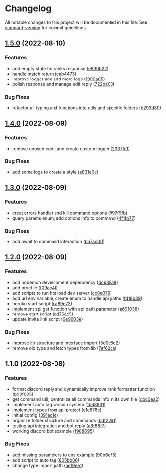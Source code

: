 # Changelog

All notable changes to this project will be documented in this file. See [standard-version](https://github.com/conventional-changelog/standard-version) for commit guidelines.

## [1.5.0](https://github.com/marcelosj3/project-csgo-dashboard-rank/compare/v1.4.0...v1.5.0) (2022-08-10)


### Features

* add empty state for ranks response ([e830b22](https://github.com/marcelosj3/project-csgo-dashboard-rank/commit/e830b224a8d5506217c4a84de13ef5d48ce603cb))
* handle match return ([cab4473](https://github.com/marcelosj3/project-csgo-dashboard-rank/commit/cab44734214a4b3415e15dc157a5c462846c5fad))
* improve logger and add more logs ([1999a05](https://github.com/marcelosj3/project-csgo-dashboard-rank/commit/1999a05191f915f6fb592fa906cab3c2c37425ac))
* polish response and manage edit reply ([722ba00](https://github.com/marcelosj3/project-csgo-dashboard-rank/commit/722ba0001b332f119c973886170a9df518145325))


### Bug Fixes

* refactor all typing and functions into utils and specific folders ([b293d80](https://github.com/marcelosj3/project-csgo-dashboard-rank/commit/b293d80839121688a95c69da3b5054657019dd26))

## [1.4.0](https://github.com/marcelosj3/project-csgo-dashboard-rank/compare/v1.3.0...v1.4.0) (2022-08-09)


### Features

* remove unused code and create custom logger ([2337fc1](https://github.com/marcelosj3/project-csgo-dashboard-rank/commit/2337fc1b20fe8fa56e9f198231d8c162f774a7c5))


### Bug Fixes

* add some logs to create a style ([a831e0c](https://github.com/marcelosj3/project-csgo-dashboard-rank/commit/a831e0c3c72a30ef96540e12e89104a21535ce53))

## [1.3.0](https://github.com/marcelosj3/project-csgo-dashboard-rank/compare/v1.2.0...v1.3.0) (2022-08-09)


### Features

* creat errors handler and kill command options ([997f9fb](https://github.com/marcelosj3/project-csgo-dashboard-rank/commit/997f9fbfc5e0a1a12ec0af0c0e4883ed128285a4))
* query params enum, add options info to command ([4f1fb77](https://github.com/marcelosj3/project-csgo-dashboard-rank/commit/4f1fb77af8b954b45f3cd6ee26d6890b11f38a12))


### Bug Fixes

* add await to command interaction ([ba7ad00](https://github.com/marcelosj3/project-csgo-dashboard-rank/commit/ba7ad0070d7256ce3f2fd355f63066c78e313fe5))

## [1.2.0](https://github.com/marcelosj3/project-csgo-dashboard-rank/compare/v1.1.0...v1.2.0) (2022-08-09)


### Features

* add nodemon development dependency ([4c639a8](https://github.com/marcelosj3/project-csgo-dashboard-rank/commit/4c639a8227e1b1cca57d810cc84e9c51cfcbf863))
* add procfile ([f09ac41](https://github.com/marcelosj3/project-csgo-dashboard-rank/commit/f09ac41d07fb2b3750d5096216428a5029023470))
* add scripts to run hot load dev server ([cc8e079](https://github.com/marcelosj3/project-csgo-dashboard-rank/commit/cc8e0796761d0aa898202563a6a0559044e6676f))
* add url env variable, create enum to handle api paths ([fd18b39](https://github.com/marcelosj3/project-csgo-dashboard-rank/commit/fd18b394924e2ab6bb2b788de4be90c68ac13d0d))
* heroku start script ([ca89e73](https://github.com/marcelosj3/project-csgo-dashboard-rank/commit/ca89e738c7f67b51b90b35230c0ab4ffcf159502))
* implement api get function with api path parameter ([a691038](https://github.com/marcelosj3/project-csgo-dashboard-rank/commit/a69103805f52d259e98aed0404fa2879ff3441d7))
* remove start script ([bd75cc5](https://github.com/marcelosj3/project-csgo-dashboard-rank/commit/bd75cc50a50b5d2ac3ee1f444e54aede33c36b27))
* update invite link script ([0e9603e](https://github.com/marcelosj3/project-csgo-dashboard-rank/commit/0e9603ef943f2b634656486a4aafcb11f6b4e568))


### Bug Fixes

* improve lib structure and interface import ([5d0c8c2](https://github.com/marcelosj3/project-csgo-dashboard-rank/commit/5d0c8c2b77547f65335b2395456d9ba96e0fef49))
* remove old type and fetch types from lib ([7ef62ca](https://github.com/marcelosj3/project-csgo-dashboard-rank/commit/7ef62ca188ebd978664e4fda0ef895866f89233f))

## 1.1.0 (2022-08-08)


### Features

* format discord reply and dynamically improve rank formatter function ([b99f895](https://github.com/marcelosj3/project-csgo-dashboard-rank/commit/b99f895b0d841177e5ca1ff0f878e417af82d999))
* get command util, centralize all commands info in its own file ([dbc0ea2](https://github.com/marcelosj3/project-csgo-dashboard-rank/commit/dbc0ea2006e48af5e108c17eb829a10c4594afed))
* implement auto tag version system ([1b68831](https://github.com/marcelosj3/project-csgo-dashboard-rank/commit/1b68831705cb9b1c676e3605ed84d7075602885d))
* implement types from api project ([c1c676c](https://github.com/marcelosj3/project-csgo-dashboard-rank/commit/c1c676c8d2beef7aa7b0f8be4b452188db922ccd))
* initial config ([391ec1d](https://github.com/marcelosj3/project-csgo-dashboard-rank/commit/391ec1dc6e44c97cd9d4876fa85c2f8d0647bbc7))
* organize folder structure and commands ([bdf2261](https://github.com/marcelosj3/project-csgo-dashboard-rank/commit/bdf2261a753b686f184aa14d6c57797bb9f52d38))
* testing api integration and bot reply ([a8f88f7](https://github.com/marcelosj3/project-csgo-dashboard-rank/commit/a8f88f7b9339edc548ac1a3fd666cc86725f2616))
* working discord bot example ([f988695](https://github.com/marcelosj3/project-csgo-dashboard-rank/commit/f988695446bf51f068711fb4da3e5810911e7d66))


### Bug Fixes

* add missing parameters to env example ([90b6e75](https://github.com/marcelosj3/project-csgo-dashboard-rank/commit/90b6e75290b343a6c4ae21e2bd286880fdcfc92b))
* add script to auto tag ([805bb86](https://github.com/marcelosj3/project-csgo-dashboard-rank/commit/805bb862783481177d6cb7f733bf746392944197))
* change type import path ([aef9ee1](https://github.com/marcelosj3/project-csgo-dashboard-rank/commit/aef9ee14b20ca981e42ff7386694554314b0696e))
